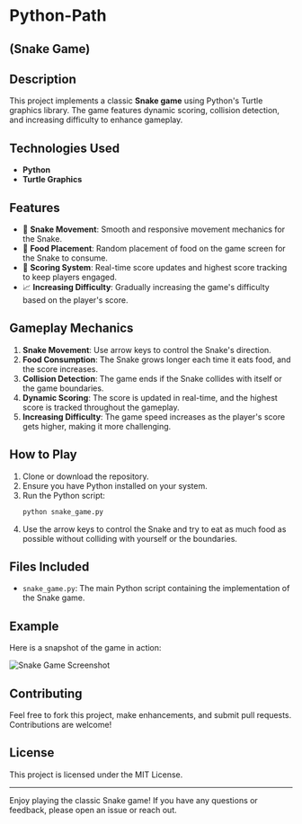 # Python-Path
## (Snake Game)

## Description

This project implements a classic **Snake game** using Python's Turtle graphics library. The game features dynamic scoring, collision detection, and increasing difficulty to enhance gameplay.

## Technologies Used

- **Python**
- **Turtle Graphics**

## Features

- 🐍 **Snake Movement**: Smooth and responsive movement mechanics for the Snake.
- 🍎 **Food Placement**: Random placement of food on the game screen for the Snake to consume.
- 🧮 **Scoring System**: Real-time score updates and highest score tracking to keep players engaged.
- 📈 **Increasing Difficulty**: Gradually increasing the game's difficulty based on the player's score.

## Gameplay Mechanics

1. **Snake Movement**: Use arrow keys to control the Snake's direction.
2. **Food Consumption**: The Snake grows longer each time it eats food, and the score increases.
3. **Collision Detection**: The game ends if the Snake collides with itself or the game boundaries.
4. **Dynamic Scoring**: The score is updated in real-time, and the highest score is tracked throughout the gameplay.
5. **Increasing Difficulty**: The game speed increases as the player's score gets higher, making it more challenging.

## How to Play

1. Clone or download the repository.
2. Ensure you have Python installed on your system.
3. Run the Python script:
    ```bash
    python snake_game.py
    ```
4. Use the arrow keys to control the Snake and try to eat as much food as possible without colliding with yourself or the boundaries.

## Files Included

- `snake_game.py`: The main Python script containing the implementation of the Snake game.

## Example

Here is a snapshot of the game in action:

![Snake Game Screenshot](snake_game_screenshot.png)

## Contributing

Feel free to fork this project, make enhancements, and submit pull requests. Contributions are welcome!

## License

This project is licensed under the MIT License.

---

Enjoy playing the classic Snake game! If you have any questions or feedback, please open an issue or reach out.

